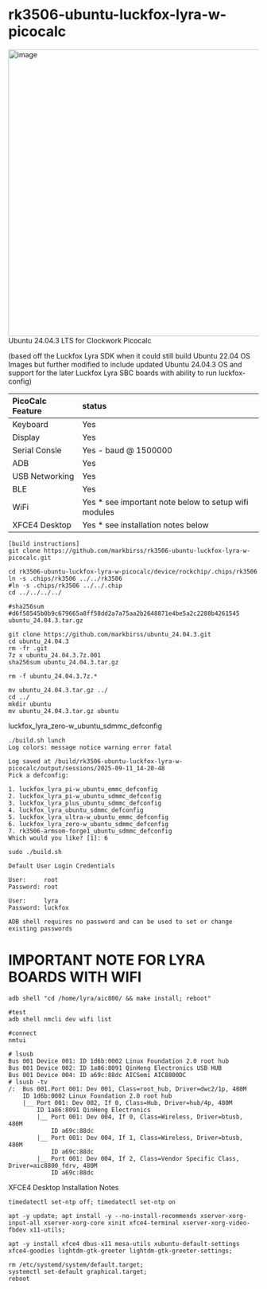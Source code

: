 # rk3506-ubuntu-luckfox-lyra-w-picocalc
<img width="1024" height="576" alt="image" src="https://github.com/user-attachments/assets/8aaf2d6b-baaa-4ef9-8d1e-3ec81b291f0e" />
Ubuntu 24.04.3 LTS for Clockwork Picocalc

(based off the Luckfox Lyra SDK when it could still build Ubuntu 22.04 OS Images but further modified to include updated Ubuntu 24.04.3 OS and support for the later Luckfox Lyra SBC boards with ability to run luckfox-config) 

PicoCalc Feature | status |
|:--|:--|
| Keyboard | Yes |
| Display | Yes | 
| Serial Consle | Yes - baud @ 1500000|
| ADB | Yes |
| USB Networking | Yes |
| BLE | Yes |
| WiFi | Yes * see important note below to setup wifi modules|
| XFCE4 Desktop | Yes * see installation notes below|

```
[build instructions]
git clone https://github.com/markbirss/rk3506-ubuntu-luckfox-lyra-w-picocalc.git

cd rk3506-ubuntu-luckfox-lyra-w-picocalc/device/rockchip/.chips/rk3506
ln -s .chips/rk3506 ../../rk3506
#ln -s .chips/rk3506 ../../.chip
cd ../../../../

#sha256sum
#d6f58545b0b9c679665a8ff58dd2a7a75aa2b2648871e4be5a2c2288b4261545  ubuntu_24.04.3.tar.gz

git clone https://github.com/markbirss/ubuntu_24.04.3.git
cd ubuntu_24.04.3
rm -fr .git
7z x ubuntu_24.04.3.7z.001
sha256sum ubuntu_24.04.3.tar.gz

rm -f ubuntu_24.04.3.7z.*

mv ubuntu_24.04.3.tar.gz ../
cd ../
mkdir ubuntu
mv ubuntu_24.04.3.tar.gz ubuntu
```

luckfox_lyra_zero-w_ubuntu_sdmmc_defconfig
```
./build.sh lunch
Log colors: message notice warning error fatal

Log saved at /build/rk3506-ubuntu-luckfox-lyra-w-picocalc/output/sessions/2025-09-11_14-20-48
Pick a defconfig:

1. luckfox_lyra_pi-w_ubuntu_emmc_defconfig
2. luckfox_lyra_pi-w_ubuntu_sdmmc_defconfig
3. luckfox_lyra_plus_ubuntu_sdmmc_defconfig
4. luckfox_lyra_ubuntu_sdmmc_defconfig
5. luckfox_lyra_ultra-w_ubuntu_emmc_defconfig
6. luckfox_lyra_zero-w_ubuntu_sdmmc_defconfig
7. rk3506-armsom-forge1_ubuntu_sdmmc_defconfig
Which would you like? [1]: 6

sudo ./build.sh 
```

```
Default User Login Credentials

User:     root
Password: root

User:     lyra
Password: luckfox

ADB shell requires no password and can be used to set or change existing passwords
```

# IMPORTANT NOTE FOR LYRA BOARDS WITH WIFI
```
adb shell "cd /home/lyra/aic800/ && make install; reboot"

#test
adb shell nmcli dev wifi list

#connect
nmtui
```

```
# lsusb
Bus 001 Device 001: ID 1d6b:0002 Linux Foundation 2.0 root hub
Bus 001 Device 002: ID 1a86:8091 QinHeng Electronics USB HUB
Bus 001 Device 004: ID a69c:88dc AICSemi AIC8800DC
# lsusb -tv
/:  Bus 001.Port 001: Dev 001, Class=root_hub, Driver=dwc2/1p, 480M
    ID 1d6b:0002 Linux Foundation 2.0 root hub
    |__ Port 001: Dev 002, If 0, Class=Hub, Driver=hub/4p, 480M
        ID 1a86:8091 QinHeng Electronics 
        |__ Port 001: Dev 004, If 0, Class=Wireless, Driver=btusb, 480M
            ID a69c:88dc  
        |__ Port 001: Dev 004, If 1, Class=Wireless, Driver=btusb, 480M
            ID a69c:88dc  
        |__ Port 001: Dev 004, If 2, Class=Vendor Specific Class, Driver=aic8800_fdrv, 480M
            ID a69c:88dc
```

XFCE4 Desktop Installation Notes
```
timedatectl set-ntp off; timedatectl set-ntp on

apt -y update; apt install -y --no-install-recommends xserver-xorg-input-all xserver-xorg-core xinit xfce4-terminal xserver-xorg-video-fbdev x11-utils;

apt -y install xfce4 dbus-x11 mesa-utils xubuntu-default-settings xfce4-goodies lightdm-gtk-greeter lightdm-gtk-greeter-settings;

rm /etc/systemd/system/default.target;
systemctl set-default graphical.target;
reboot

```
